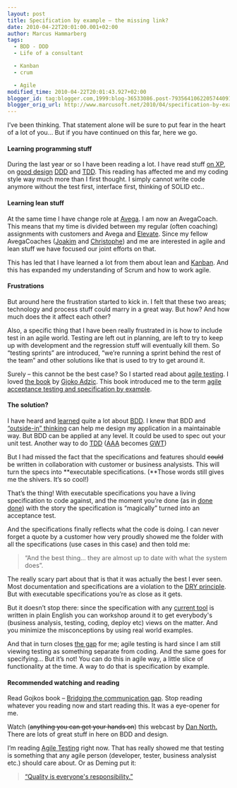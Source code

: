 ```yaml
---
layout: post
title: Specification by example – the missing link?
date: 2010-04-22T20:01:00.001+02:00
author: Marcus Hammarberg
tags:
  - BDD - DDD
  - Life of a consultant

  - Kanban
  - crum

  - Agile
modified_time: 2010-04-22T20:01:43.927+02:00
blogger_id: tag:blogger.com,1999:blog-36533086.post-7935641062205744091
blogger_orig_url: http://www.marcusoft.net/2010/04/specification-by-example-missing-link.html
---
```



I’ve been thinking. That statement alone will be sure to put fear in the
heart of a lot of you… But if you have continued on this far, here we
go.

#### Learning programming stuff

During the last year or so I have been reading a lot. I have read stuff
<a href="http://jamesshore.com/Agile-Book/" target="_blank">on XP</a>,
on
<a href="http://www.marcusoft.net/2009/07/parental-leave-reading.html"
target="_blank">good design</a> <a
href="http://www.amazon.com/Domain-Driven-Design-Tackling-Complexity-Software/dp/0321125215"
target="_blank">DDD</a> and <a
href="http://www.marcusoft.net/2009/09/reference-work-3-tdd-by-example.html"
target="_blank">TDD</a>. This reading has affected me and my coding
style way much more than I first thought. I simply cannot write code
anymore without the test first, interface first, thinking of SOLID etc..

#### Learning lean stuff

At the same time I have change role at
<a href="http://www.avegagroup.se" target="_blank">Avega</a>. I am now
an AvegaCoach. This means that my time is divided between my regular
(often coaching) assignments with customers and Avega and
<a href="http://blog.avegagroup.se/elevate/" target="_blank">Elevate</a>.
Since my fellow AvegaCoaches
(<a href="http://blog.avegagroup.se/JoakimSunden/default.aspx"
target="_blank">Joakim</a> and
<a href="http://blog.avegagroup.se/ChristopheAchouiantz/default.aspx"
target="_blank">Christophe</a>) and me are interested in agile and lean
stuff we have focused our joint efforts on that.

This has led that I have learned a lot from them about lean and
<a href="http://www.slideshare.net/marcusoftnet/kanbanboards"
target="_blank">Kanban</a>. And this has expanded my understanding of
Scrum and how to work agile.

#### Frustrations

But around here the frustration started to kick in. I felt that these
two areas; technology and process stuff could marry in a great way. But
how? And how much does the it affect each other?

Also, a specific thing that I have been really frustrated in is how to
include test in an agile world. Testing are left out in planning, are
left to try to keep up with development and the regression stuff will
eventually kill them. So “testing sprints” are introduced, “we’re
running a sprint behind the rest of the team” and other solutions like
that is used to try to get around it.

Surely – this cannot be the best case? So I started read about
<a href="http://www.agiletester.ca/" target="_blank">agile testing</a>.
I loved <a href="http://www.acceptancetesting.info/the-book/"
target="_blank">the book</a> by
<a href="http://gojko.net/" target="_blank">Gjoko Adzic</a>. This book
introduced me to the term
<a href="http://www.acceptancetesting.info/" target="_blank">agile
acceptance testing and specification by example</a>.

#### The solution?

I have heard and <a
href="http://www.marcusoft.net/2010/03/bdd-with-specflow-some-thoughts-after.html"
target="_blank">learned</a> quite a lot about
<a href="http://en.wikipedia.org/wiki/Behavior_Driven_Development"
target="_blank">BDD</a>. I knew that BDD and <a
href="http://en.wikipedia.org/wiki/Behavior_Driven_Development#Outside-In"
target="_blank">“outside-in” thinking</a> can help me design my
application in a maintainable way. But BDD can be applied at any level.
It could be used to spec out your unit test. Another way to do
<a href="http://en.wikipedia.org/wiki/Test-driven_development"
target="_blank">TDD</a>
(<a href="http://www.arrangeactassert.com/" target="_blank">AAA</a>
becomes <a
href="http://blog.objectmentor.com/articles/2008/11/27/the-truth-about-bdd"
target="_blank">GWT</a>)

But I had missed the fact that the specifications and features should
~~could~~ be written in collaboration with customer or business
analysists. This will turn the specs into **executable specifications.
(**Those words still gives me the shivers. It’s so cool!)

That’s the thing! With executable specifications you have a living
specification to code against, and the moment you’re done (as in
<a href="http://jamesshore.com/Agile-Book/done_done.html"
target="_blank">done done</a>) with the story the specification is
“magically” turned into an acceptance test.

And the specifications finally reflects what the code is doing. I can
never forget a quote by a customer how very proudly showed me the folder
with all the specifications (use cases in this case) and then told me:

> “And the best thing… they are almost up to date with what the system
> does”.

The really scary part about that is that it was actually the best I ever
seen. Most documentation and specifications are a violation to the
<a href="http://en.wikipedia.org/wiki/Don&#39;t_repeat_yourself"
target="_blank">DRY principle</a>. But with executable specifications
you’re as close as it gets.

But it doesn’t stop there: since the specification with any
<a href="http://www.specflow.org" target="_blank">current tool</a> is
written in plain English you can workshop around it to get everybody's
(business analysis, testing, coding, deploy etc) views on the matter.
And you minimize the misconceptions by using real world examples.

And that in turn closes
<a href="http://www.acceptancetesting.info/the-book/"
target="_blank">the gap</a> for me; agile testing is hard since I am
still viewing testing as something separate from coding. And the same
goes for specifying… But it’s not! You can do this in agile way, a
little slice of functionality at the time. A way to do that is
specification by example.

#### Recommended watching and reading

Read Gojkos book – <a href="http://www.acceptancetesting.info/the-book/"
target="_blank">Bridging the communication gap</a>. Stop reading
whatever you reading now and start reading this. It was a eye-opener for
me.

Watch (~~anything you can get your hands on~~) this webcast by
<a href="http://www.infoq.com/presentations/bdd-dan-north"
target="_blank">Dan North.</a> There are lots of great stuff in here on
BDD and design.

I’m reading
<a href="http://www.agiletester.ca/" target="_blank">Agile Testing</a>
right now. That has really showed me that testing is something that any
agile person (developer, tester, business analysist etc.) should care
about. Or as Deming put it:

> <a href="http://thinkexist.com/quotes/w._edwards_deming/"
> target="_blank">“Quality is everyone's responsibility.”</a>
